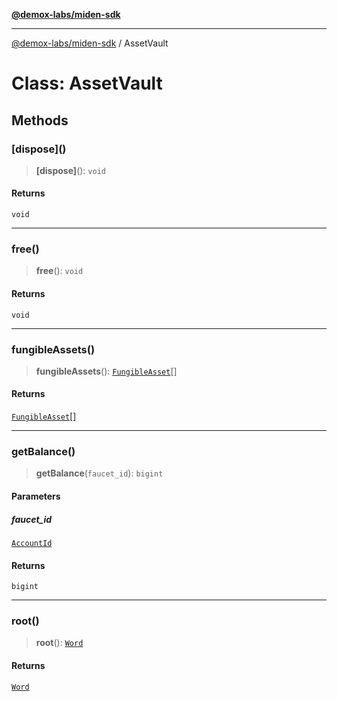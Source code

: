 [**@demox-labs/miden-sdk**](../README.md)

***

[@demox-labs/miden-sdk](../README.md) / AssetVault

# Class: AssetVault

## Methods

### \[dispose\]()

> **\[dispose\]**(): `void`

#### Returns

`void`

***

### free()

> **free**(): `void`

#### Returns

`void`

***

### fungibleAssets()

> **fungibleAssets**(): [`FungibleAsset`](FungibleAsset.md)[]

#### Returns

[`FungibleAsset`](FungibleAsset.md)[]

***

### getBalance()

> **getBalance**(`faucet_id`): `bigint`

#### Parameters

##### faucet\_id

[`AccountId`](AccountId.md)

#### Returns

`bigint`

***

### root()

> **root**(): [`Word`](Word.md)

#### Returns

[`Word`](Word.md)

